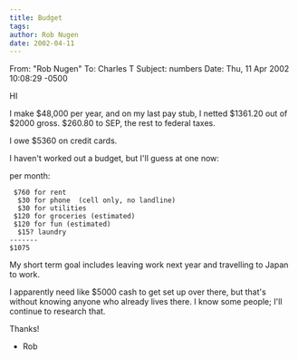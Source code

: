 ```yaml
---
title: Budget
tags: 
author: Rob Nugen
date: 2002-04-11
---
```


From: "Rob Nugen" 
To: Charles T
Subject: numbers
Date: Thu, 11 Apr 2002 10:08:29 -0500

HI

I make $48,000 per year, and on my last pay stub, I
netted $1361.20 out of
$2000 gross.   $260.80 to SEP, the rest to federal
taxes.

I owe $5360 on credit cards.


I haven't worked out a budget, but I'll guess at one
now:

per month:

     $760 for rent
      $30 for phone  (cell only, no landline)
      $30 for utilities
     $120 for groceries (estimated)
     $120 for fun (estimated)
      $15? laundry
    -------
    $1075


My short term goal includes leaving work next year
and travelling to Japan
to work.

I apparently need like $5000 cash to get set up over
there, but that's
without knowing anyone who already lives there.  I
know some people; I'll
continue to research that.


Thanks!

- Rob
